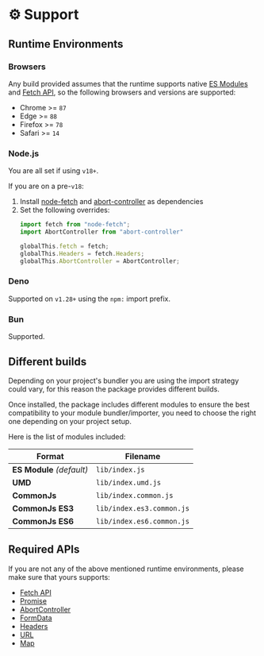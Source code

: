 # ⚙️ Support

## Runtime Environments

### Browsers

Any build provided assumes that the runtime supports native [ES Modules](https://caniuse.com/es6-module) and [Fetch API](https://developer.mozilla.org/en-US/docs/Web/API/Fetch_API), so the following browsers and versions are supported:

* Chrome >= `87`
* Edge >= `88`
* Firefox >= `78`
* Safari >= `14`

### Node.js

You are all set if using `v18+`.

If you are on a pre-`v18`:
1. Install [node-fetch](https://github.com/node-fetch/node-fetch) and [abort-controller](https://github.com/mysticatea/abort-controller) as dependencies
2. Set the following overrides:
	```ts
	import fetch from "node-fetch";
	import AbortController from "abort-controller"

	globalThis.fetch = fetch;
	globalThis.Headers = fetch.Headers;
	globalThis.AbortController = AbortController;
	```


### Deno

Supported on `v1.28+` using the `npm:` import prefix.

### Bun

Supported.

## Different builds

Depending on your project's bundler you are using the import strategy could vary, for this reason the package provides different builds.

Once installed, the package includes different modules to ensure the best compatibility to your module bundler/importer, you need to choose the right one depending on your project setup.

Here is the list of modules included:

| Format                    | Filename                  |
|---------------------------|---------------------------|
| **ES Module** *(default)* | `lib/index.js`            |
| **UMD**                   | `lib/index.umd.js`        |
| **CommonJs**              | `lib/index.common.js`     |
| **CommonJs ES3**          | `lib/index.es3.common.js` |
| **CommonJs ES6**          | `lib/index.es6.common.js` |

## Required APIs

If you are not any of the above mentioned runtime environments, please make sure that yours supports:
* [Fetch API](https://developer.mozilla.org/en-US/docs/Web/API/Fetch_API)
* [Promise](https://developer.mozilla.org/en-US/docs/Web/JavaScript/Reference/Global_Objects/Promise)
* [AbortController](https://developer.mozilla.org/en-US/docs/Web/API/AbortController)
* [FormData](https://developer.mozilla.org/en-US/docs/Web/API/FormData)
* [Headers](https://developer.mozilla.org/en-US/docs/Web/API/Fetch_API/Using_Fetch#Headers)
* [URL](https://developer.mozilla.org/en-US/docs/Web/API/URL/URL)
* [Map](https://developer.mozilla.org/en-US/docs/Web/JavaScript/Reference/Global_Objects/Map)